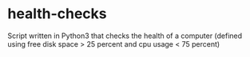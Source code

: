 # health-checks
Script written in Python3 that checks the health of a computer (defined using free disk space > 25 percent and cpu usage &lt; 75 percent)
